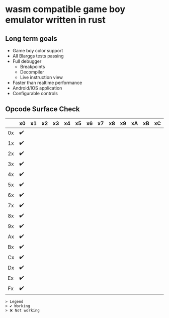 # wasm compatible game boy emulator written in rust

## Long term goals

- Game boy color support
- All Blarggs tests passing
- Full debugger
  - Breakpoints
  - Decompiler
  - Live instruction view
- Faster than realtime performance
- Android/IOS application
- Configurable controls

## Opcode Surface Check

|    | x0 | x1 | x2 | x3 | x4 | x5 | x6 | x7 | x8 | x9 | xA | xB | xC | xD | xE | xF |
|----|----|----|----|----|----|----|----|----|----|----|----|----|----|----|----|----|
| 0x | ✔️ |    |    |    |    |    |    |    |    |    |    |    |    |    |    |    |
| 1x | ✔️ |    |    |    |    |    |    |    |    |    |    |    |    |    |    |    |
| 2x | ✔️ |    |    |    |    |    |    |    |    |    |    |    |    |    |    |    |
| 3x | ✔️ |    |    |    |    |    |    |    |    |    |    |    |    |    |    |    |
| 4x | ✔️ |    |    |    |    |    |    |    |    |    |    |    |    |    |    |    |
| 5x | ✔️ |    |    |    |    |    |    |    |    |    |    |    |    |    |    |    |
| 6x | ✔️ |    |    |    |    |    |    |    |    |    |    |    |    |    |    |    |
| 7x | ✔️ |    |    |    |    |    |    |    |    |    |    |    |    |    |    |    |
| 8x | ✔️ |    |    |    |    |    |    |    |    |    |    |    |    |    |    |    |
| 9x | ✔️ |    |    |    |    |    |    |    |    |    |    |    |    |    |    |    |
| Ax | ✔️ |    |    |    |    |    |    |    |    |    |    |    |    |    |    |    |
| Bx | ✔️ |    |    |    |    |    |    |    |    |    |    |    |    |    |    |    |
| Cx | ✔️ |    |    |    |    |    |    |    |    |    |    |    |    |    |    |    |
| Dx | ✔️ |    |    |    |    |    |    |    |    |    |    |    |    |    |    |    |
| Ex | ✔️ |    |    |    |    |    |    |    |    |    |    |    |    |    |    |    |
| Fx | ✔️ |    |    |    |    |    |    |    |    |    |    |    |    |    |    |    |

    > Legend
    > ✔️ Working
    > ❌ Not working
